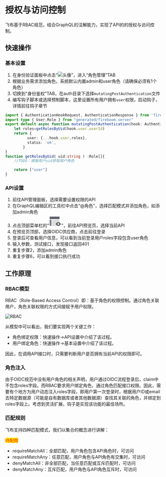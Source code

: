 # 授权与访问控制

飞布基于RBAC规范，结合GraphQL的注解能力，实现了API的的授权与访问控制。

## 快速操作

### 基本设置

1. 在身份验证面板中点击“<img src="http://localhost:9123/assets/workbench/panel-role.png" alt="头像" data-size="line">”，进入“角色管理”TAB
2. 根据业务需求添加角色，系统默认内置admin和user角色（请确保必须有1个角色）
3. 切换到“身份鉴权”TAB，在auth目录下选择`mutatingPostAuthentication`文件
4. 编写钩子脚本或选择预制脚本，这里设置所有用户拥有`user`权限，启动钩子，详情前往钩子章节

```typescript
import { AuthenticationHookRequest, AuthenticationResponse } from 'fireboom-wundersdk/server'
import type { User,Role } from "generated/fireboom.server"
export default async function mutatingPostAuthentication(hook: AuthenticationHookRequest) : Promise<AuthenticationResponse<User>>{
	let roles=getRolesByUid(hook.user.userId)
	return {
          user: {...hook.user,roles},
          status: 'ok',
        }
}
function getRolesByUid( uid:string ) :Role[]{
	//TODO：根据用户uid获取用户角色

	return ["user"]
}
```

### API设置

1. 前往API管理面板，选择需要设置权限的API
2. 在GraphQL编辑区的工具栏中点击“@角色”，选择匹配模式并添加角色，如添加admin角色
3. 点击顶部菜单栏的“<img src="data:image/png;base64,iVBORw0KGgoAAAANSUhEUgAAACgAAAAoCAMAAAC7IEhfAAAAY1BMVEUAAADU1NRjZmxvcnePkZVgY2rPz9BfY2poaHTAwMOAhIxoa3FgYmpgYmlgY2nFxcbU1NRmZm+Ag427u73U1NRfYml/g4zt7e3k5eXW1te9vsCztLefoaWanKCOkJVydXtucXecDQKGAAAAFXRSTlMAzP336NDOiAvTz/rn2tjSph7Qs6d9epWLAAAAjElEQVQ4y+2T2Q6EIAxFK+A6mzMj4q7//5VaYngCG2N8cDkvNOlJSG9TuCq+XMQ3oiQ4p0jGsx+/fCIByDwrqRFzDYDn4BatYiw4Y1zEhBgIJjUsjJbED5eG19ctBtrr66rD9x05RYH9oVBKtViFTvGB7UZNlFg9N4n01/QwdDwrA0/mU0jtK/zDYRgBwgsrsPomQg4AAAAASUVORK5CYII=" alt="预览" data-size="line">”，前往API预览页，选择当前API
4. 在预览页顶部，选择OIDC供应商，点击前往登录
5. 登录后可查看用户信息，可以看到当前登录用户roles字段包含user角色
6. 输入参数，测试接口，发现接口返回401
7. 重复步骤2，添加admin角色
8. 重复步骤6，可以看到接口执行成功

## 工作原理

### RBAC模型

RBAC（Role-Based Access Control）即：基于角色的权限控制。通过角色关联用户，角色关联权限的方式间接赋予用户权限。

![RBAC](https://image.woshipm.com/wp-files/2018/07/Tv1YwLlngzOs6oQN9UG0.png)

从模型中可以看出，我们要实现两个关键工作：

* 角色绑定权限：快速操作->API设置中介绍了该过程。
* 用户绑定角色：快速操作->基本设置中介绍了该过程。

因此，在调用API接口时，只需要判断用户是否拥有当前API的权限即可。

### 角色注入

由于OIDC规范中没有用户角色的相关声明，用户通过OIDC流程登录后，claim中不包含roles字段。而RBAC要求用户绑定角色，通过角色匹配接口权限。因此，需要有个地方为用户动态注入roles字段，即用户第一次登录时，根据用户ID或email去特定数据源（可能是自有数据库或者其他数据源）查找其关联的角色，并绑定到roles字段上。考虑到灵活扩展，钩子是实现该功能的最佳场所。

### 匹配规则

飞布支持四种匹配模式，我们以集合的概念进行讲解：

<mark style="color:red;">待配图</mark>

* requireMatchAll：全部匹配，用户角色包含API角色时，可访问
* requireMatchAny：任意匹配，用户角色与API角色有交集时，可访问
* denyMatchAll：非全部匹配，当任意匹配或互斥匹配时，可访问
* denyMatchAny：互斥匹配，用户角色与API角色互斥时，可访问

